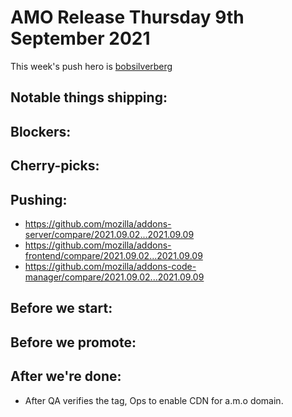 # AMO Release Thursday 9th September 2021

This week's push hero is [bobsilverberg](https://github.com/bobsilverberg)

## Notable things shipping:

## Blockers:

## Cherry-picks:

## Pushing:

- https://github.com/mozilla/addons-server/compare/2021.09.02...2021.09.09
- https://github.com/mozilla/addons-frontend/compare/2021.09.02...2021.09.09
- https://github.com/mozilla/addons-code-manager/compare/2021.09.02...2021.09.09

## Before we start:

## Before we promote:

## After we're done:
* After QA verifies the tag, Ops to enable CDN for a.m.o domain.
